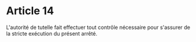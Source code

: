 # Article 14

L'autorité de tutelle fait effectuer tout contrôle nécessaire pour s'assurer de la stricte exécution du présent arrêté.
